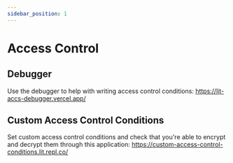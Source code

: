 ```yaml
---
sidebar_position: 1
---
```


# Access Control

## Debugger
Use the debugger to help with writing access control conditions: https://lit-accs-debugger.vercel.app/

## Custom Access Control Conditions

Set custom access control conditions and check that you're able to encrypt and decrypt them through this application: https://custom-access-control-conditions.lit.repl.co/
